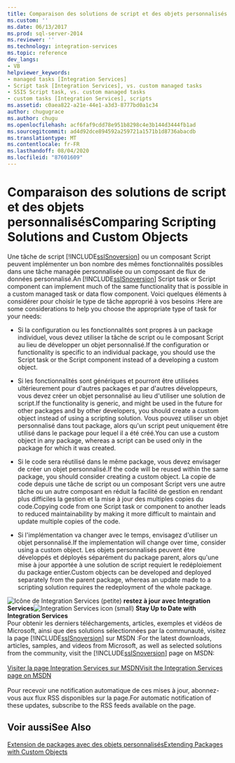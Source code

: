 ```yaml
---
title: Comparaison des solutions de script et des objets personnalisés | Microsoft Docs
ms.custom: ''
ms.date: 06/13/2017
ms.prod: sql-server-2014
ms.reviewer: ''
ms.technology: integration-services
ms.topic: reference
dev_langs:
- VB
helpviewer_keywords:
- managed tasks [Integration Services]
- Script task [Integration Services], vs. custom managed tasks
- SSIS Script task, vs. custom managed tasks
- custom tasks [Integration Services], scripts
ms.assetid: c0aea822-a21e-44e1-a3d3-8777bd0a1c34
author: chugugrace
ms.author: chugu
ms.openlocfilehash: acf6faf9cdd78e951b8298c4e3b144d3444fb1ad
ms.sourcegitcommit: ad4d92dce894592a259721a1571b1d8736abacdb
ms.translationtype: MT
ms.contentlocale: fr-FR
ms.lasthandoff: 08/04/2020
ms.locfileid: "87601609"
---
```

# <a name="comparing-scripting-solutions-and-custom-objects"></a><span data-ttu-id="41c00-102">Comparaison des solutions de script et des objets personnalisés</span><span class="sxs-lookup"><span data-stu-id="41c00-102">Comparing Scripting Solutions and Custom Objects</span></span>
  <span data-ttu-id="41c00-103">Une tâche de script [!INCLUDE[ssISnoversion](../../includes/ssisnoversion-md.md)] ou un composant Script peuvent implémenter un bon nombre des mêmes fonctionnalités possibles dans une tâche managée personnalisée ou un composant de flux de données personnalisé.</span><span class="sxs-lookup"><span data-stu-id="41c00-103">An [!INCLUDE[ssISnoversion](../../includes/ssisnoversion-md.md)] Script task or Script component can implement much of the same functionality that is possible in a custom managed task or data flow component.</span></span> <span data-ttu-id="41c00-104">Voici quelques éléments à considérer pour choisir le type de tâche approprié à vos besoins :</span><span class="sxs-lookup"><span data-stu-id="41c00-104">Here are some considerations to help you choose the appropriate type of task for your needs:</span></span>  
  
-   <span data-ttu-id="41c00-105">Si la configuration ou les fonctionnalités sont propres à un package individuel, vous devez utiliser la tâche de script ou le composant Script au lieu de développer un objet personnalisé.</span><span class="sxs-lookup"><span data-stu-id="41c00-105">If the configuration or functionality is specific to an individual package, you should use the Script task or the Script component instead of a developing a custom object.</span></span>  
  
-   <span data-ttu-id="41c00-106">Si les fonctionnalités sont génériques et pourront être utilisées ultérieurement pour d'autres packages et par d'autres développeurs, vous devez créer un objet personnalisé au lieu d'utiliser une solution de script.</span><span class="sxs-lookup"><span data-stu-id="41c00-106">If the functionality is generic, and might be used in the future for other packages and by other developers, you should create a custom object instead of using a scripting solution.</span></span> <span data-ttu-id="41c00-107">Vous pouvez utiliser un objet personnalisé dans tout package, alors qu'un script peut uniquement être utilisé dans le package pour lequel il a été créé.</span><span class="sxs-lookup"><span data-stu-id="41c00-107">You can use a custom object in any package, whereas a script can be used only in the package for which it was created.</span></span>  
  
-   <span data-ttu-id="41c00-108">Si le code sera réutilisé dans le même package, vous devez envisager de créer un objet personnalisé.</span><span class="sxs-lookup"><span data-stu-id="41c00-108">If the code will be reused within the same package, you should consider creating a custom object.</span></span> <span data-ttu-id="41c00-109">La copie de code depuis une tâche de script ou un composant Script vers une autre tâche ou un autre composant en réduit la facilité de gestion en rendant plus difficiles la gestion et la mise à jour des multiples copies du code.</span><span class="sxs-lookup"><span data-stu-id="41c00-109">Copying code from one Script task or component to another leads to reduced maintainability by making it more difficult to maintain and update multiple copies of the code.</span></span>  
  
-   <span data-ttu-id="41c00-110">Si l'implémentation va changer avec le temps, envisagez d'utiliser un objet personnalisé.</span><span class="sxs-lookup"><span data-stu-id="41c00-110">If the implementation will change over time, consider using a custom object.</span></span> <span data-ttu-id="41c00-111">Les objets personnalisés peuvent être développés et déployés séparément du package parent, alors qu'une mise à jour apportée à une solution de script requiert le redéploiement du package entier.</span><span class="sxs-lookup"><span data-stu-id="41c00-111">Custom objects can be developed and deployed separately from the parent package, whereas an update made to a scripting solution requires the redeployment of the whole package.</span></span>  
  
<span data-ttu-id="41c00-112">![Icône de Integration Services (petite)](../media/dts-16.gif "Icône Integration Services (petite)")  **restez à jour avec Integration Services**</span><span class="sxs-lookup"><span data-stu-id="41c00-112">![Integration Services icon (small)](../media/dts-16.gif "Integration Services icon (small)")  **Stay Up to Date with Integration Services**</span></span><br /> <span data-ttu-id="41c00-113">Pour obtenir les derniers téléchargements, articles, exemples et vidéos de Microsoft, ainsi que des solutions sélectionnées par la communauté, visitez la page [!INCLUDE[ssISnoversion](../../includes/ssisnoversion-md.md)] sur MSDN :</span><span class="sxs-lookup"><span data-stu-id="41c00-113">For the latest downloads, articles, samples, and videos from Microsoft, as well as selected solutions from the community, visit the [!INCLUDE[ssISnoversion](../../includes/ssisnoversion-md.md)] page on MSDN:</span></span><br /><br /> [<span data-ttu-id="41c00-114">Visiter la page Integration Services sur MSDN</span><span class="sxs-lookup"><span data-stu-id="41c00-114">Visit the Integration Services page on MSDN</span></span>](https://go.microsoft.com/fwlink/?LinkId=136655)<br /><br /> <span data-ttu-id="41c00-115">Pour recevoir une notification automatique de ces mises à jour, abonnez-vous aux flux RSS disponibles sur la page.</span><span class="sxs-lookup"><span data-stu-id="41c00-115">For automatic notification of these updates, subscribe to the RSS feeds available on the page.</span></span>  
  
## <a name="see-also"></a><span data-ttu-id="41c00-116">Voir aussi</span><span class="sxs-lookup"><span data-stu-id="41c00-116">See Also</span></span>  
 [<span data-ttu-id="41c00-117">Extension de packages avec des objets personnalisés</span><span class="sxs-lookup"><span data-stu-id="41c00-117">Extending Packages with Custom Objects</span></span>](../extending-packages-custom-objects/extending-packages-with-custom-objects.md)  
  
  
